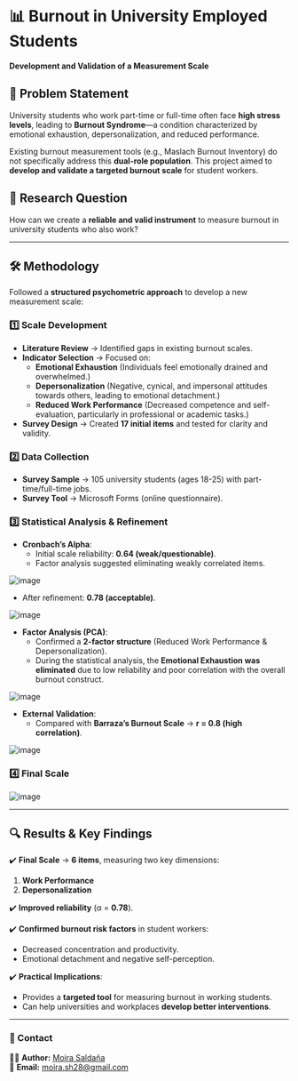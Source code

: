 # 📊 Burnout in University Employed Students  
**Development and Validation of a Measurement Scale**  

## 📌 Problem Statement  
University students who work part-time or full-time often face **high stress levels**, leading to **Burnout Syndrome**—a condition characterized by emotional exhaustion, depersonalization, and reduced performance.  

Existing burnout measurement tools (e.g., Maslach Burnout Inventory) do not specifically address this **dual-role population**. This project aimed to **develop and validate a targeted burnout scale** for student workers.  

## 🎯 Research Question  
How can we create a **reliable and valid instrument** to measure burnout in university students who also work?  

---

## 🛠 Methodology  
Followed a **structured psychometric approach** to develop a new measurement scale:  

### **1️⃣ Scale Development**  
- **Literature Review** → Identified gaps in existing burnout scales.  
- **Indicator Selection** → Focused on:  
  - **Emotional Exhaustion** (Individuals feel emotionally drained and overwhelmed.)  
  - **Depersonalization** (Negative, cynical, and impersonal attitudes towards others, leading to emotional detachment.)
  - **Reduced Work Performance** (Decreased competence and self-evaluation, particularly in professional or academic tasks.)  
- **Survey Design** → Created **17 initial items** and tested for clarity and validity.  

### **2️⃣ Data Collection**  
- **Survey Sample** → 105 university students (ages 18-25) with part-time/full-time jobs.  
- **Survey Tool** → Microsoft Forms (online questionnaire).  

### **3️⃣ Statistical Analysis & Refinement**  
- **Cronbach’s Alpha**:  
  - Initial scale reliability: **0.64 (weak/questionable)**.  
  - Factor analysis suggested eliminating weakly correlated items.

![image](https://github.com/user-attachments/assets/11d3c49e-5255-4ee2-8ba7-3317683269a3)
  - After refinement: **0.78 (acceptable)**.

![image](https://github.com/user-attachments/assets/4dd1655b-51da-4437-94fe-640f82d76c69)
- **Factor Analysis (PCA)**:  
  - Confirmed a **2-factor structure** (Reduced Work Performance & Depersonalization).
  - During the statistical analysis, the **Emotional Exhaustion was eliminated** due to low reliability and poor correlation with the overall burnout construct.

![image](https://github.com/user-attachments/assets/3ab3f376-b99f-4e2c-8b95-22d312606d23)  
- **External Validation**:  
  - Compared with **Barraza’s Burnout Scale** → **r = 0.8 (high correlation)**.  

![image](https://github.com/user-attachments/assets/a284aafc-fe0c-44d4-8575-849dc73c3115)

### **4️⃣ Final Scale**  

![image](https://github.com/user-attachments/assets/18328465-b51b-4b96-aca1-799dbc9e0f05)

---

## 🔍 Results & Key Findings  
✔️ **Final Scale** → **6 items**, measuring two key dimensions:  
   1. **Work Performance**  
   2. **Depersonalization**  

✔️ **Improved reliability** (α = **0.78**).  

✔️ **Confirmed burnout risk factors** in student workers:  
   - Decreased concentration and productivity.  
   - Emotional detachment and negative self-perception.

✔️ **Practical Implications**:  
   - Provides a **targeted tool** for measuring burnout in working students.  
   - Can help universities and workplaces **develop better interventions**.  

---


### 📧 Contact  
👩‍💻 **Author:** [Moira Saldaña](https://github.com/moira282)  
📩 **Email:** moira.sh28@gmail.com  
